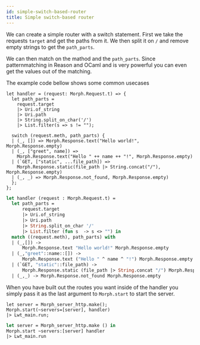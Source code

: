 ```yaml
---
id: simple-switch-based-router
title: Simple switch-based router
---
```


We can create a simple router with a switch statement. First we take the requests `target` and get the paths from it. We then split it on `/` and remove empty strings to get the `path_parts`.

We can then match on the mathod and the `path_parts`. Since patternmatching in Reason and OCaml and is very powerful you can even get the values out of the matching.

The example code bellow shows some common usecases

<!--DOCUSAURUS_CODE_TABS-->
<!--Reason-->

```reason
let handler = (request: Morph.Request.t) => {
  let path_parts =
    request.target
    |> Uri.of_string
    |> Uri.path
    |> String.split_on_char('/')
    |> List.filter(s => s != "");

  switch (request.meth, path_parts) {
  | (_, []) => Morph.Response.text("Hello world!", Morph.Response.empty)
  | (_, ["greet", name]) =>
    Morph.Response.text("Hello " ++ name ++ "!", Morph.Response.empty)
  | (`GET, ["static", ...file_path]) =>
    Morph.Response.static(file_path |> String.concat("/"), Morph.Response.empty)
  | (_, _) => Morph.Response.not_found, Morph.Response.empty)
  };
};
```

<!--OCaml-->

```ocaml
let handler (request : Morph.Request.t) =
  let path_parts =
      request.target
      |> Uri.of_string
      |> Uri.path
      |> String.split_on_char '/'
      |> List.filter (fun s  -> s <> "") in
  match ((request.meth), path_parts) with
  | (_,[]) ->
      Morph.Response.text "Hello world!" Morph.Response.empty
  | (_,"greet"::name::[]) ->
      Morph.Response.text ("Hello " ^ name ^ "!") Morph.Response.empty
  | (`GET, "static"::file_path) ->
      Morph.Response.static (file_path |> String.concat "/") Morph.Response.empty
  | (_,_) -> Morph.Response.not_found Morph.Response.empty
```

<!--END_DOCUSAURUS_CODE_TABS-->

When you have built out the routes you want inside of the handler you simply pass it as the last argument to `Morph.start` to start the server.

<!--DOCUSAURUS_CODE_TABS-->
<!--Reason-->

```reason
let server = Morph_server_http.make();
Morph.start(~servers=[server], handler)
|> Lwt_main.run;
```

<!--OCaml-->

```ocaml
let server = Morph_server_http.make () in
Morph.start ~servers:[server] handler
|> Lwt_main.run
```

<!--END_DOCUSAURUS_CODE_TABS-->

